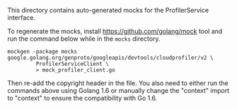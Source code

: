 This directory contains auto-generated mocks for the ProfilerService interface.

To regenerate the mocks, install https://github.com/golang/mock tool and run
the command below while in the `mocks` directory.

```
mockgen -package mocks google.golang.org/genproto/googleapis/devtools/cloudprofiler/v2 \
         ProfilerServiceClient \
         > mock_profiler_client.go
```

Then re-add the copyright header in the file. You also need to either run the
commands above using Golang 1.6 or manually change the "context" import to
"context" to ensure the compatibility with Go 1.6.
